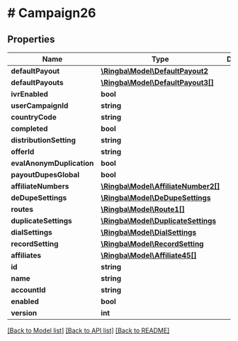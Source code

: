 # # Campaign26

## Properties

Name | Type | Description | Notes
------------ | ------------- | ------------- | -------------
**defaultPayout** | [**\Ringba\Model\DefaultPayout2**](DefaultPayout2.md) |  |
**defaultPayouts** | [**\Ringba\Model\DefaultPayout3[]**](DefaultPayout3.md) |  |
**ivrEnabled** | **bool** |  |
**userCampaignId** | **string** |  |
**countryCode** | **string** |  |
**completed** | **bool** |  |
**distributionSetting** | **string** |  |
**offerId** | **string** |  |
**evalAnonymDuplication** | **bool** |  |
**payoutDupesGlobal** | **bool** |  |
**affiliateNumbers** | [**\Ringba\Model\AffiliateNumber2[]**](AffiliateNumber2.md) |  |
**deDupeSettings** | [**\Ringba\Model\DeDupeSettings**](DeDupeSettings.md) |  |
**routes** | [**\Ringba\Model\Route1[]**](Route1.md) |  |
**duplicateSettings** | [**\Ringba\Model\DuplicateSettings**](DuplicateSettings.md) |  |
**dialSettings** | [**\Ringba\Model\DialSettings**](DialSettings.md) |  |
**recordSetting** | [**\Ringba\Model\RecordSetting**](RecordSetting.md) |  |
**affiliates** | [**\Ringba\Model\Affiliate45[]**](Affiliate45.md) |  |
**id** | **string** |  |
**name** | **string** |  |
**accountId** | **string** |  |
**enabled** | **bool** |  |
**version** | **int** |  |

[[Back to Model list]](../../README.md#models) [[Back to API list]](../../README.md#endpoints) [[Back to README]](../../README.md)
